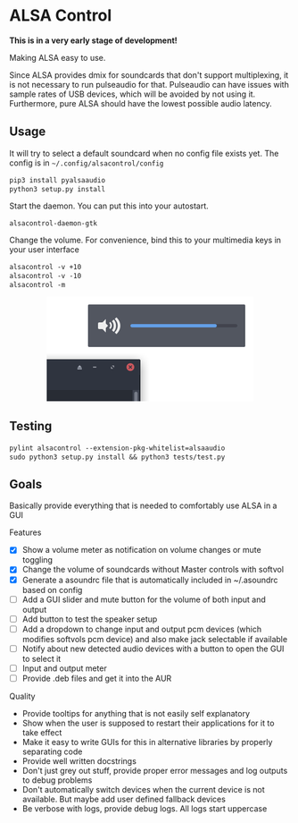 # ALSA Control

**This is in a very early stage of development!**

Making ALSA easy to use.

Since ALSA provides dmix for soundcards that don't support multiplexing, it is not necessary to run pulseaudio for that.
Pulseaudio can have issues with sample rates of USB devices, which will be avoided by not using it.
Furthermore, pure ALSA should have the lowest possible audio latency.

## Usage

It will try to select a default soundcard when no config file exists yet. The config is in `~/.config/alsacontrol/config`

```
pip3 install pyalsaaudio
python3 setup.py install
```

Start the daemon. You can put this into your autostart.

```
alsacontrol-daemon-gtk
```

Change the volume. For convenience, bind this to your multimedia keys in your user interface

```
alsacontrol -v +10
alsacontrol -v -10
alsacontrol -m
```

<p align="center">
    <img src="data/notifications.png"/>
</p>


## Testing

```
pylint alsacontrol --extension-pkg-whitelist=alsaaudio
sudo python3 setup.py install && python3 tests/test.py
```


## Goals

Basically provide everything that is needed to comfortably use ALSA in a GUI

Features
- [x] Show a volume meter as notification on volume changes or mute toggling
- [x] Change the volume of soundcards without Master controls with softvol
- [x] Generate a asoundrc file that is automatically included in ~/.asoundrc based on config
- [ ] Add a GUI slider and mute button for the volume of both input and output
- [ ] Add button to test the speaker setup
- [ ] Add a dropdown to change input and output pcm devices (which modifies softvols pcm device) and also make jack selectable if available
- [ ] Notify about new detected audio devices with a button to open the GUI to select it
- [ ] Input and output meter
- [ ] Provide .deb files and get it into the AUR

Quality
- Provide tooltips for anything that is not easily self explanatory
- Show when the user is supposed to restart their applications for it to take effect
- Make it easy to write GUIs for this in alternative libraries by properly separating code
- Provide well written docstrings
- Don't just grey out stuff, provide proper error messages and log outputs to debug problems
- Don't automatically switch devices when the current device is not available. But maybe add user defined fallback devices
- Be verbose with logs, provide debug logs. All logs start uppercase

